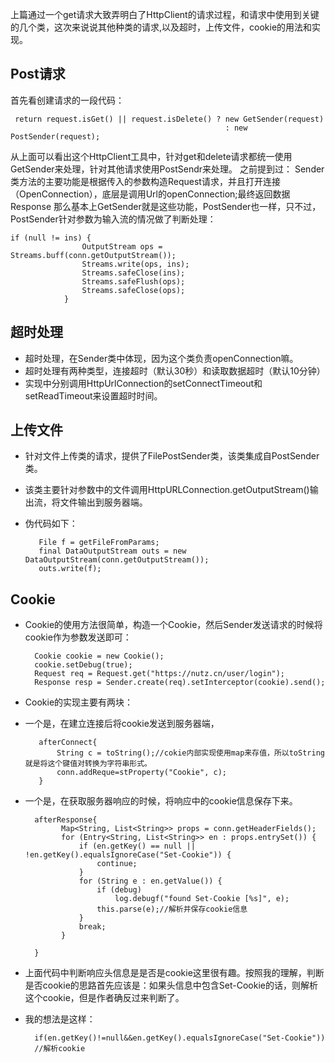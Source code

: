   
上篇通过一个get请求大致弄明白了HttpClient的请求过程，和请求中使用到关键的几个类，这次来说说其他种类的请求,以及超时，上传文件，cookie的用法和实现。


## Post请求

首先看创建请求的一段代码：

     return request.isGet() || request.isDelete() ? new GetSender(request)
                                                    : new PostSender(request);
                                                      
从上面可以看出这个HttpClient工具中，针对get和delete请求都统一使用GetSender来处理，针对其他请求使用PostSendr来处理。
之前提到过： Sender类方法的主要功能是根据传入的参数构造Request请求，并且打开连接（OpenConnection），底层是调用Url的openConnection;最终返回数据Response
那么基本上GetSender就是这些功能，PostSender也一样，只不过，PostSender针对参数为输入流的情况做了判断处理：

    if (null != ins) {
                    OutputStream ops = Streams.buff(conn.getOutputStream());
                    Streams.write(ops, ins);
                    Streams.safeClose(ins);
                    Streams.safeFlush(ops);
                    Streams.safeClose(ops);
                }

## 超时处理

- 超时处理，在Sender类中体现，因为这个类负责openConnection嘛。
- 超时处理有两种类型，连接超时（默认30秒）和读取数据超时（默认10分钟）
- 实现中分别调用HttpUrlConnection的setConnectTimeout和setReadTimeout来设置超时时间。


## 上传文件

- 针对文件上传类的请求，提供了FilePostSender类，该类集成自PostSender类。
- 该类主要针对参数中的文件调用HttpURLConnection.getOutputStream()输出流，将文件输出到服务器端。
- 伪代码如下：
      
         File f = getFileFromParams;
         final DataOutputStream outs = new DataOutputStream(conn.getOutputStream());
         outs.write(f); 
     
## Cookie
- Cookie的使用方法很简单，构造一个Cookie，然后Sender发送请求的时候将cookie作为参数发送即可：

        Cookie cookie = new Cookie();
        cookie.setDebug(true);
        Request req = Request.get("https://nutz.cn/user/login");
        Response resp = Sender.create(req).setInterceptor(cookie).send();
    
- Cookie的实现主要有两块：
- 一个是，在建立连接后将cookie发送到服务器端，
     
         afterConnect{
             String c = toString();//cokie内部实现使用map来存值，所以toString就是将这个键值对转换为字符串形式。
             conn.addReque=stProperty("Cookie", c);
         }
     
- 一个是，在获取服务器响应的时候，将响应中的cookie信息保存下来。

        afterResponse{
              Map<String, List<String>> props = conn.getHeaderFields();
              for (Entry<String, List<String>> en : props.entrySet()) {            
                  if (en.getKey() == null || !en.getKey().equalsIgnoreCase("Set-Cookie")) {
                      continue;
                  }
                  for (String e : en.getValue()) {
                      if (debug)
                          log.debugf("found Set-Cookie [%s]", e);
                      this.parse(e);//解析并保存cookie信息
                  }
                  break;
              }
             
        }
- 上面代码中判断响应头信息是是否是cookie这里很有趣。按照我的理解，判断是否cookie的思路首先应该是：如果头信息中包含Set-Cookie的话，则解析这个cookie，但是作者确反过来判断了。
- 我的想法是这样：
    
        if(en.getKey()!=null&&en.getKey().equalsIgnoreCase("Set-Cookie")) 
        //解析cookie
    
